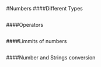 #Numbers
####Different Types
```ruby

```
####Operators
````ruby

````
####Limmits of numbers
```ruby

```
####Number and Strings conversion
```ruby

```
